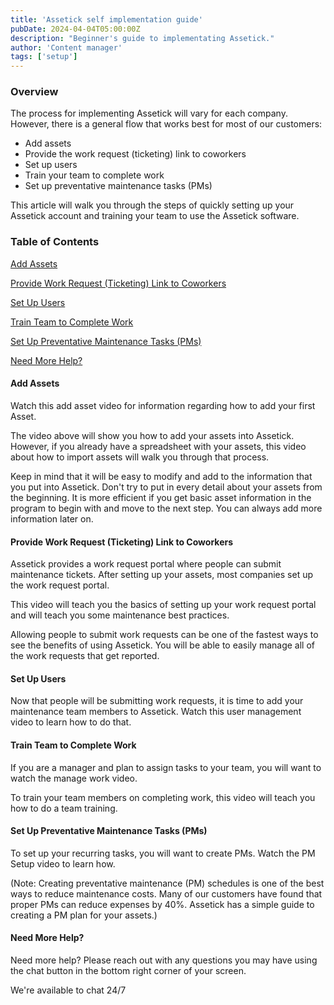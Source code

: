 ```yaml
---
title: 'Assetick self implementation guide'
pubDate: 2024-04-04T05:00:00Z
description: "Beginner's guide to implementating Assetick."
author: 'Content manager'
tags: ['setup']
---
```


### Overview

The process for implementing Assetick will vary for each company. However, there is a general flow that works best for most of our customers:

- Add assets
- Provide the work request (ticketing) link to coworkers
- Set up users
- Train your team to complete work
- Set up preventative maintenance tasks (PMs)

This article will walk you through the steps of quickly setting up your Assetick account and training your team to use the Assetick software.
 
### Table of Contents

[Add Assets](#add_assets)

[Provide Work Request (Ticketing) Link to Coworkers](#ticketing)

[Set Up Users](#setup_users)

[Train Team to Complete Work](#complete_work)

[Set Up Preventative Maintenance Tasks (PMs)](#setup_pm)

[Need More Help?](#need_help)

<a id="add_assets"></a>

#### Add Assets

Watch this add asset video for information regarding how to add your first Asset. 

The video above will show you how to add your assets into Assetick. However, if you already have a spreadsheet with your assets, this video about how to import assets will walk you through that process.

Keep in mind that it will be easy to modify and add to the information that you put into Assetick. Don't try to put in every detail about your assets from the beginning. It is more efficient if you get basic asset information in the program to begin with and move to the next step. You can always add more information later on.

<a id="ticketing"></a>

#### Provide Work Request (Ticketing) Link to Coworkers

Assetick provides a work request portal where people can submit maintenance tickets.  After setting up your assets, most companies set up the work request portal.

This video will teach you the basics of setting up your work request portal and will teach you some maintenance best practices.

Allowing people to submit work requests can be one of the fastest ways to see the benefits of using Assetick. You will be able to easily manage all of the work requests that get reported.

<a id="setup_users"></a>

#### Set Up Users

Now that people will be submitting work requests, it is time to add your maintenance team members to Assetick. Watch this user management video to learn how to do that.


<a id="complete_work"></a>

#### Train Team to Complete Work

If you are a manager and plan to assign tasks to your team, you will want to watch the manage work video.

To train your team members on completing work, this video will teach you how to do a team training. 

<a id="setup_pm"></a>

#### Set Up Preventative Maintenance Tasks (PMs)

To set up your recurring tasks, you will want to create PMs. Watch the PM Setup video to learn how.

(Note: Creating preventative maintenance (PM) schedules is one of the best ways to reduce maintenance costs. Many of our customers have found that proper PMs can reduce expenses by 40%. Assetick has a simple guide to creating a PM plan for your assets.)

<a id="need_help"></a>

#### Need More Help? 

Need more help? Please reach out with any questions you may have using the chat button in the bottom right corner of your screen. 

We're available to chat 24/7